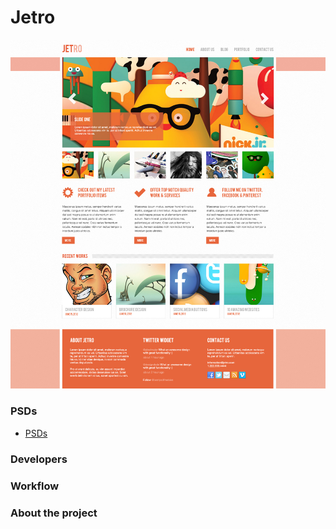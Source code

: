 # Jetro

<p align="center">
    <img src="assets/dist/images/layout/jetro_home.jpg" width="1200" />
</p>

### PSDs
- [PSDs](https://drive.google.com/file/d/0B7tB0AtEFK2bNmlhY2NTVENzUzA/view)

### Developers

### Workflow

### About the project
